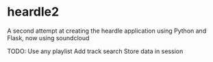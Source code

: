 # heardle2
A second attempt at creating the heardle application using Python and Flask, now using soundcloud

TODO:
Use any playlist
Add track search
Store data in session